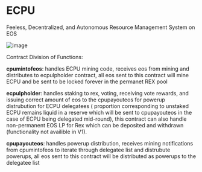 # ECPU
Feeless, Decentralized, and Autonomous Resource Management System on EOS



![image](https://user-images.githubusercontent.com/51843516/143976445-fe6715c5-b0cd-4b9d-9abb-1f17077ecdfd.png)



Contract Division of Functions:

**cpumintofeos**: handles ECPU mining code, receives eos from mining and distributes to ecpulpholder contract, all eos sent to this contract will mine ECPU and be sent to be locked forever in the permanet REX pool

**ecpulpholder**: handles staking to rex, voting, receiving vote rewards, and issuing correct amount of eos to the cpupayouteos for powerup distrubution for ECPU delegatees ( proportion corresponding to unstaked ECPU remains liquid in a reserve which will be sent to cpupayouteos in the case of ECPU being delegated mid-round), this contract can also handle non-permanent EOS LP for Rex which can be deposited and withdrawn (functionality not availible in V1).

**cpupayouteos**: handles powerup distribution, receives mining notifications from cpumintofeos to iterate through delegatee list and distrubute powerups, all eos sent to this contract will be distributed as powerups to the delegatee list


